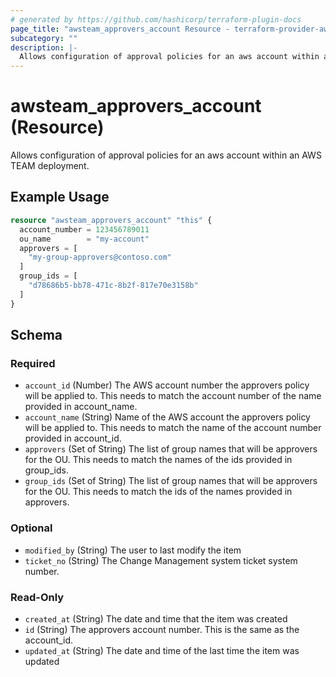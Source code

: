 ```yaml
---
# generated by https://github.com/hashicorp/terraform-plugin-docs
page_title: "awsteam_approvers_account Resource - terraform-provider-awsteam"
subcategory: ""
description: |-
  Allows configuration of approval policies for an aws account within an AWS TEAM deployment.
---
```


# awsteam_approvers_account (Resource)

Allows configuration of approval policies for an aws account within an AWS TEAM deployment.

## Example Usage

```terraform
resource "awsteam_approvers_account" "this" {
  account_number = 123456789011
  ou_name        = "my-account"
  approvers = [
    "my-group-approvers@contoso.com"
  ]
  group_ids = [
    "d78686b5-bb78-471c-8b2f-817e70e3158b"
  ]
}
```

<!-- schema generated by tfplugindocs -->
## Schema

### Required

- `account_id` (Number) The AWS account number the approvers policy will be applied to. This needs to match the account number of the name provided in account_name.
- `account_name` (String) Name of the AWS account the approvers policy will be applied to. This needs to match the name of the account number provided in account_id.
- `approvers` (Set of String) The list of group names that will be approvers for the OU. This needs to match the names of the ids provided in group_ids.
- `group_ids` (Set of String) The list of group names that will be approvers for the OU. This needs to match the ids of the names provided in approvers.

### Optional

- `modified_by` (String) The user to last modify the item
- `ticket_no` (String) The Change Management system ticket system number.

### Read-Only

- `created_at` (String) The date and time that the item was created
- `id` (String) The approvers account number. This is the same as the account_id.
- `updated_at` (String) The date and time of the last time the item was updated
